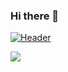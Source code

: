### Hi there 👋
[![Header](https://raw.githubusercontent.com/MartinHeinz/<OWNER>/<OWNER>/readme_header.png "Header")](https://some-url.dev/)

<img align="center" src="https://github-readme-stats.vercel.app/api/top-langs/?username=kasiakalemba&theme=dark" />

<!--
**kasiakalemba/kasiakalemba** is a ✨ _special_ ✨ repository because its `README.md` (this file) appears on your GitHub profile.

![](https://img.shields.io/badge/OS-Mac-informational?style=flat&logo=apple&logoColor=white&color=2bbc8a)

Here are some ideas to get you started:

- 🔭 I’m currently working on ...
- 🌱 I’m currently learning ...
- 👯 I’m looking to collaborate on ...
- 🤔 I’m looking for help with ...
- 💬 Ask me about ...
- 📫 How to reach me: ...
- 😄 Pronouns: ...
- ⚡ Fun fact: ...
-->
